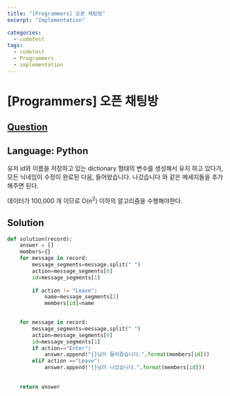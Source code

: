 ```yaml
---
title: "[Programmers] 오픈 채팅방"
excerpt: "Implementation"

categories:
  - codetest
tags:
  - codetest
  - Programmers
  - implementation
---
```

# [Programmers] 오픈 채팅방
## [Question](https://programmers.co.kr/learn/courses/30/lessons/42888)
## Language: Python

유저 id와 이름을 저장하고 있는 dictionary 형태의 변수를 생성해서 유지 하고 있다가, 모든 닉네임이 수정이 완료된 다음, 들어왔습니다. 나갔습니다 와 같은 메세지들을 추가해주면 된다.

데이터가 100,000 개 이므로 O(n<sup>2</sup>) 이하의 알고리즘을 수행해야한다.

## Solution

```python
def solution(record):
    answer = []
    members={}
    for message in record:
        message_segments=message.split(" ")
        action=message_segments[0]
        id=message_segments[1]
        
        if action != "Leave":
            name=message_segments[2]
            members[id]=name

    
    for message in record:
        message_segments=message.split(" ")
        action=message_segments[0]
        id=message_segments[1]
        if action=="Enter":
            answer.append("{}님이 들어왔습니다.".format(members[id]))
        elif action =="Leave":
            answer.append("{}님이 나갔습니다.".format(members[id]))
  
    
    return answer
```
